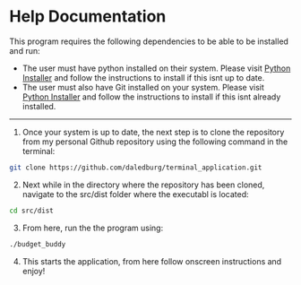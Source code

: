 # Help Documentation

This program requires the following dependencies to be able to be installed and run:

- The user must have python installed on their system. Please visit [Python Installer](https://www.python.org/downloads/) and follow the instructions to install if this isnt up to date.
- The user must also have Git installed on your system. Please visit [Python Installer](https://www.python.org/downloads/) and follow the instructions to install if this isnt already installed.

---

1. Once your system is up to date, the next step is to clone the repository from my personal Github repository using the following command in the terminal:

```bash
git clone https://github.com/daledburg/terminal_application.git
```

2. Next while in the directory where the repository has been cloned, navigate to the src/dist folder where the executabl is located:

```bash
cd src/dist
```

3. From here, run the the program using:

```bash
./budget_buddy
```

4. This starts the application, from here follow onscreen instructions and enjoy!
